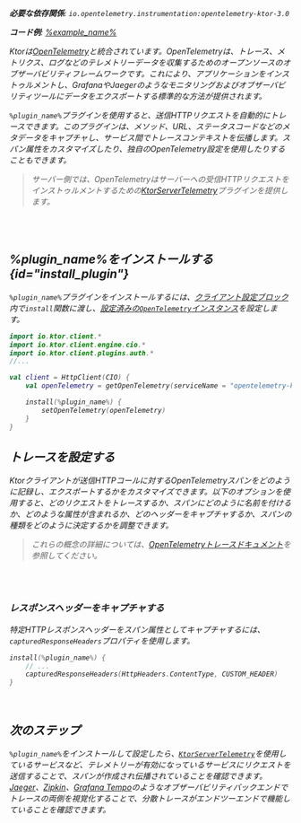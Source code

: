 [//]: # (title: Ktor ClientにおけるOpenTelemetryを使った分散トレース)

<show-structure for="chapter" depth="2"/>
<primary-label ref="client-plugin"/>
<var name="plugin_name" value="KtorClientTelemetry"/>

<tldr>
<p>
<b>必要な依存関係</b>: <code>io.opentelemetry.instrumentation:opentelemetry-ktor-3.0</code>
</p>
<var name="example_name" value="opentelemetry"/>
<p>
    <b>コード例</b>:
    <a href="https://github.com/ktorio/ktor-documentation/tree/%ktor_version%/codeSnippets/snippets/%example_name%">
        %example_name%
    </a>
</p>
</tldr>

Ktorは[OpenTelemetry](https://opentelemetry.io/)と統合されています。OpenTelemetryは、トレース、メトリクス、ログなどのテレメトリーデータを収集するためのオープンソースのオブザーバビリティフレームワークです。これにより、アプリケーションをインストゥルメントし、GrafanaやJaegerのようなモニタリングおよびオブザーバビリティツールにデータをエクスポートする標準的な方法が提供されます。

`%plugin_name%`プラグインを使用すると、送信HTTPリクエストを自動的にトレースできます。このプラグインは、メソッド、URL、ステータスコードなどのメタデータをキャプチャし、サービス間でトレースコンテキストを伝播します。スパン属性をカスタマイズしたり、独自のOpenTelemetry設定を使用したりすることもできます。

> サーバー側では、OpenTelemetryはサーバーへの受信HTTPリクエストをインストゥルメントするための[KtorServerTelemetry](server-opentelemetry.md)プラグインを提供します。

<br/>
<br/>

## %plugin_name%をインストールする {id="install_plugin"}

`%plugin_name%`プラグインをインストールするには、[クライアント設定ブロック](client-create-and-configure.md#configure-client)内で`install`関数に渡し、[設定済みの`OpenTelemetry`インスタンス](#configure-otel)を設定します。

```kotlin
import io.ktor.client.*
import io.ktor.client.engine.cio.*
import io.ktor.client.plugins.auth.*
//...

val client = HttpClient(CIO) {
    val openTelemetry = getOpenTelemetry(serviceName = "opentelemetry-ktor-client")

    install(%plugin_name%) {
        setOpenTelemetry(openTelemetry)
    }
}
```

## トレースを設定する

Ktorクライアントが送信HTTPコールに対するOpenTelemetryスパンをどのように記録し、エクスポートするかをカスタマイズできます。以下のオプションを使用すると、どのリクエストをトレースするか、スパンにどのように名前を付けるか、どのような属性が含まれるか、どのヘッダーをキャプチャするか、スパンの種類をどのように決定するかを調整できます。

> これらの概念の詳細については、[OpenTelemetryトレースドキュメント](https://opentelemetry.io/docs/concepts/signals/traces/)を参照してください。

<br/>
<br/>

### レスポンスヘッダーをキャプチャする

特定HTTPレスポンスヘッダーをスパン属性としてキャプチャするには、`capturedResponseHeaders`プロパティを使用します。

```kotlin
install(%plugin_name%) {
    // ...
    capturedResponseHeaders(HttpHeaders.ContentType, CUSTOM_HEADER)
}
```

<br/>

## 次のステップ

`%plugin_name%`をインストールして設定したら、[`KtorServerTelemetry`](server-opentelemetry.md)を使用しているサービスなど、テレメトリーが有効になっているサービスにリクエストを送信することで、スパンが作成され伝播されていることを確認できます。[Jaeger](https://www.jaegertracing.io/)、[Zipkin](https://zipkin.io/)、[Grafana Tempo](https://grafana.com/oss/tempo/)のようなオブザーバビリティバックエンドでトレースの両側を視覚化することで、分散トレースがエンドツーエンドで機能していることを確認できます。